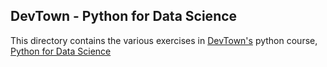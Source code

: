 ## DevTown - Python for Data Science
This directory contains the various exercises in [DevTown's](https://www.devtown.in/) python course, [Python for Data Science](https://github.com/Devtown-India/Python-for-Data-Science-)

